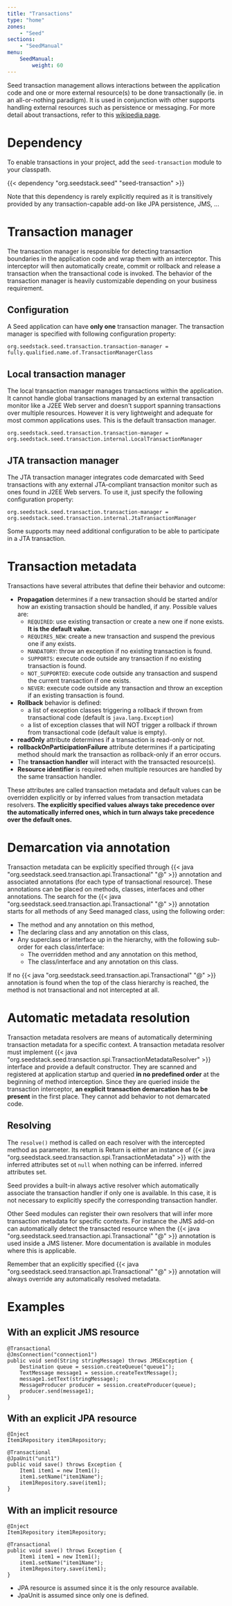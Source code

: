 ```yaml
---
title: "Transactions"
type: "home"
zones:
    - "Seed"
sections:
    - "SeedManual"
menu:
    SeedManual:
        weight: 60
---
```


Seed transaction management allows interactions between the application code and one or more external resource(s) to be
done transactionally (ie. in an all-or-nothing paradigm). It is used in conjunction with other supports handling external 
resources such as persistence or messaging. For more detail about transactions, refer to this [wikipedia page](http://en.wikipedia.org/wiki/Transaction_processing).

# Dependency

To enable transactions in your project, add the `seed-transaction` module to your classpath. 

{{< dependency "org.seedstack.seed" "seed-transaction" >}}

Note that this dependency is rarely explicitly required as it is transitively provided by any transaction-capable add-on
like JPA persistence, JMS, ...

# Transaction manager

The transaction manager is responsible for detecting transaction boundaries in the application code and wrap them with
an interceptor. This interceptor will then automatically create, commit or rollback and release a transaction when the
transactional code is invoked. The behavior of the transaction manager is heavily customizable depending on your business requirement.

## Configuration

A Seed application can have **only one** transaction manager. The transaction manager is specified with following configuration property:

	org.seedstack.seed.transaction.transaction-manager = fully.qualified.name.of.TransactionManagerClass

## Local transaction manager

The local transaction manager manages transactions within the application. It cannot handle global transactions managed 
by an external transaction monitor like a J2EE Web server and doesn't support spanning transactions over multiple 
resources. However it is very lightweight and adequate for most common applications uses. This is the default transaction
manager.

	org.seedstack.seed.transaction.transaction-manager = org.seedstack.seed.transaction.internal.LocalTransactionManager

## JTA transaction manager	

The JTA transaction manager integrates code demarcated with Seed transactions with any external JTA-compliant transaction
monitor such as ones found in J2EE Web servers. To use it, just specify the following configuration property:

	org.seedstack.seed.transaction.transaction-manager = org.seedstack.seed.transaction.internal.JtaTransactionManager
	
Some supports may need additional configuration to be able to participate in a JTA transaction. 

# Transaction metadata

Transactions have several attributes that define their behavior and outcome:

* **Propagation** determines if a new transaction should be started and/or how an existing transaction should be handled, if any. Possible values are:
	* `REQUIRED`: use existing transaction or create a new one if none exists. **It is the default value.**
	* `REQUIRES_NEW`: create a new transaction and suspend the previous one if any exists.
	* `MANDATORY`: throw an exception if no existing transaction is found.
	* `SUPPORTS`: execute code outside any transaction if no existing transaction is found.
	* `NOT_SUPPORTED`: execute code outside any transaction and suspend the current transaction if one exists.
	* `NEVER`: execute code outside any transaction and throw an exception if an existing transaction is found.
* **Rollback** behavior is defined:
	* a list of exception classes triggering a rollback if thrown from transactional code (default is `java.lang.Exception`)
	* a list of exception classes that will NOT trigger a rollback if thrown from transactional code (default value is empty).
* **readOnly** attribute determines if a transaction is read-only or not.
* **rollbackOnParticipationFailure** attribute determines if a participating method should mark the transaction as rollback-only if an error occurs.
* The **transaction handler** will interact with the transacted resource(s).
* **Resource identifier** is required when multiple resources are handled by the same transaction handler.

These attributes are called transaction metadata and default values can be overridden explicitly or by inferred
values from transaction metadata resolvers. **The explicitly specified values always take precedence over the automatically
inferred ones, which in turn always take precedence over the default ones.**

# Demarcation via annotation

Transaction metadata can be explicitly specified through {{< java "org.seedstack.seed.transaction.api.Transactional" "@" >}} annotation and associated annotations (for
each type of transactional resource). These annotations can be placed on methods, classes, interfaces and other annotations.
The search for the {{< java "org.seedstack.seed.transaction.api.Transactional" "@" >}} annotation starts for all methods of any Seed managed class, using the following order:

* The method and any annotation on this method,
* The declaring class and any annotation on this class,
* Any superclass or interface up in the hierarchy, with the following sub-order for each class/interface:
	* The overridden method and any annotation on this method,
	* The class/interface and any annotation on this class.
	
If no {{< java "org.seedstack.seed.transaction.api.Transactional" "@" >}} annotation is found when the top of the class hierarchy is reached, the method is not transactional
and not intercepted at all.

# Automatic metadata resolution

Transaction metadata resolvers are means of automatically determining transaction metadata for a specific context. A
transaction metadata resolver must implement {{< java "org.seedstack.seed.transaction.spi.TransactionMetadataResolver" >}} interface 
and provide a default constructor. They are scanned and registered at application startup and queried **in no predefined
order** at the beginning of method interception. Since they are queried inside the transaction interceptor,
**an explicit transaction demarcation has to be present** in the first place. They cannot add behavior to not
demarcated code.

## Resolving

The `resolve()` method is called on each resolver with the intercepted method as parameter. Its return is Return is either an instance 
of {{< java "org.seedstack.seed.transaction.spi.TransactionMetadata" >}} with the inferred attributes set ot `null` when nothing can be inferred.
inferred attributes set.

Seed provides a built-in always active resolver which automatically associate the transaction handler if only
one is available. In this case, it is not necessary to explicitly specify the corresponding transaction handler.

Other Seed modules can register their own resolvers that will infer more transaction metadata for specific contexts. For
instance the JMS add-on can automatically detect the transacted resource when the {{< java "org.seedstack.seed.transaction.api.Transactional" "@" >}} annotation is used
inside a JMS listener. More documentation is available in modules where this is applicable.

Remember that an explicitly specified {{< java "org.seedstack.seed.transaction.api.Transactional" "@" >}} annotation will always override any automatically resolved metadata.

# Examples

## With an explicit JMS resource

	@Transactional
    @JmsConnection("connection1")
    public void send(String stringMessage) throws JMSException {
        Destination queue = session.createQueue("queue1");
        TextMessage message1 = session.createTextMessage();
        message1.setText(stringMessage);
        MessageProducer producer = session.createProducer(queue);
        producer.send(message1);
    }
	
## With an explicit JPA resource 

	@Inject
    Item1Repository item1Repository;
	
    @Transactional
    @JpaUnit("unit1")
    public void save() throws Exception {
        Item1 item1 = new Item1();
        item1.setName("item1Name");
        item1Repository.save(item1);
    }
	
## With an implicit resource


	@Inject
	Item1Repository item1Repository;
	
	@Transactional
	public void save() throws Exception {
		Item1 item1 = new Item1();
		item1.setName("item1Name");
		item1Repository.save(item1);
	}
	
	
 * JPA resource is assumed since it is the only resource available.
 * JpaUnit is assumed since only one is defined.
 